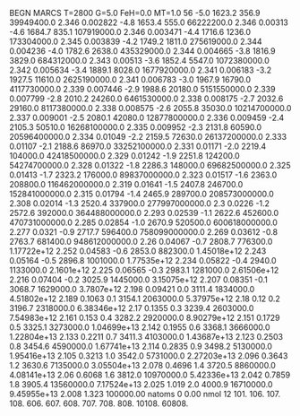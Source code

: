 BEGN
MARCS T=2800 G=5.0 FeH=0.0 MT=1.0
                  56
-5.0 1623.2 356.9 39949400.0 2.346 0.002822 
-4.8 1653.4 555.0 66222200.0 2.346 0.00313 
-4.6 1684.7 835.1 107919000.0 2.346 0.003471 
-4.4 1716.6 1236.0 173304000.0 2.345 0.003839 
-4.2 1749.2 1811.0 275619000.0 2.344 0.004236 
-4.0 1782.6 2638.0 435329000.0 2.344 0.004665 
-3.8 1816.9 3829.0 684312000.0 2.343 0.00513 
-3.6 1852.4 5547.0 1072380000.0 2.342 0.005634 
-3.4 1889.1 8028.0 1677920000.0 2.341 0.006183 
-3.2 1927.5 11610.0 2625190000.0 2.341 0.006783 
-3.0 1967.9 16790.0 4117730000.0 2.339 0.007446 
-2.9 1988.6 20180.0 5151550000.0 2.339 0.007799 
-2.8 2010.2 24260.0 6461530000.0 2.338 0.008175 
-2.7 2032.6 29160.0 8117380000.0 2.338 0.008575 
-2.6 2055.8 35030.0 10214700000.0 2.337 0.009001 
-2.5 2080.1 42080.0 12877800000.0 2.336 0.009459 
-2.4 2105.3 50510.0 16268100000.0 2.335 0.009952 
-2.3 2131.8 60590.0 20596400000.0 2.334 0.01049 
-2.2 2159.5 72630.0 26137200000.0 2.333 0.01107 
-2.1 2188.6 86970.0 33252100000.0 2.331 0.01171 
-2.0 2219.4 104000.0 42418500000.0 2.329 0.01242 
-1.9 2251.8 124200.0 54274700000.0 2.328 0.01322 
-1.8 2286.3 148000.0 69682500000.0 2.325 0.01413 
-1.7 2323.2 176000.0 89837000000.0 2.323 0.01517 
-1.6 2363.0 208800.0 116462000000.0 2.319 0.01641 
-1.5 2407.8 246700.0 152841000000.0 2.315 0.01794 
-1.4 2465.9 289700.0 208573000000.0 2.308 0.02014 
-1.3 2520.4 337900.0 277997000000.0 2.3 0.0226 
-1.2 2572.6 392000.0 364488000000.0 2.293 0.02539 
-1.1 2622.6 452600.0 470731000000.0 2.285 0.02854 
-1.0 2670.9 520500.0 600618000000.0 2.277 0.0321 
-0.9 2717.7 596400.0 758099000000.0 2.269 0.03612 
-0.8 2763.7 681400.0 948612000000.0 2.26 0.04067 
-0.7 2808.7 776300.0 1.17722e+12 2.252 0.04583 
-0.6 2853.0 882300.0 1.45018e+12 2.243 0.05164 
-0.5 2896.8 1001000.0 1.77535e+12 2.234 0.05822 
-0.4 2940.0 1133000.0 2.1601e+12 2.225 0.06565 
-0.3 2983.1 1281000.0 2.61506e+12 2.216 0.07404 
-0.2 3025.9 1445000.0 3.15075e+12 2.207 0.08351 
-0.1 3068.7 1629000.0 3.7807e+12 2.198 0.09421 
0.0 3111.4 1834000.0 4.51802e+12 2.189 0.1063 
0.1 3154.1 2063000.0 5.37975e+12 2.18 0.12 
0.2 3196.7 2318000.0 6.38346e+12 2.17 0.1355 
0.3 3239.4 2603000.0 7.54983e+12 2.161 0.153 
0.4 3282.2 2920000.0 8.90279e+12 2.151 0.1729 
0.5 3325.1 3273000.0 1.04699e+13 2.142 0.1955 
0.6 3368.1 3666000.0 1.22804e+13 2.133 0.2211 
0.7 3411.3 4103000.0 1.43687e+13 2.123 0.2503 
0.8 3454.6 4590000.0 1.67741e+13 2.114 0.2835 
0.9 3498.2 5130000.0 1.95416e+13 2.105 0.3213 
1.0 3542.0 5731000.0 2.27203e+13 2.096 0.3643 
1.2 3630.6 7135000.0 3.05504e+13 2.078 0.4696 
1.4 3720.5 8860000.0 4.08141e+13 2.06 0.6068 
1.6 3812.0 10970000.0 5.42336e+13 2.042 0.7859 
1.8 3905.4 13560000.0 7.17524e+13 2.025 1.019 
2.0 4000.9 16710000.0 9.45955e+13 2.008 1.323 
100000.00
natoms              0      0.00
nmol          12
          101.         106.       107.      108.         606.        607.        608.
          707.         708.       808.    10108.       60808.
